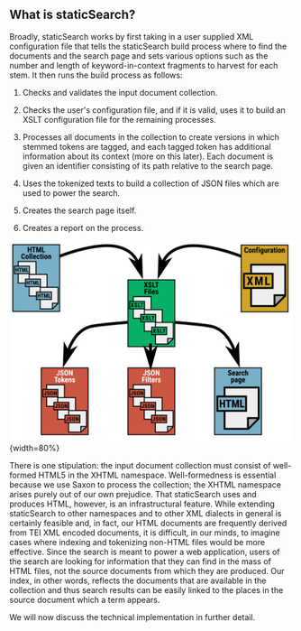 ## What is staticSearch?

Broadly, staticSearch works by first taking in a user supplied XML configuration file that tells the staticSearch build process where to find the documents and the search page and sets various options such as the number and length of keyword-in-context fragments to harvest for each stem. It then runs the build process as follows:

1. Checks and validates the input document collection.

1. Checks the user's configuration file, and if it is valid, uses it to build an XSLT configuration file for the remaining processes.

1. Processes all documents in the collection to create versions in which stemmed tokens are tagged, and each tagged token has additional information about its context (more on this later). Each document is given an identifier consisting of its path relative to the search page.

1. Uses the tokenized texts to build a collection of JSON files which are used to power the search.

1. Creates the search page itself.

1. Creates a report on the process.

   

![The staticSearch build process](images/staticSearch_process_01.svg "The staticSearch build Process"){width=80%}



There is one stipulation: the input document collection must consist of well-formed HTML5 in the XHTML namespace. Well-formedness is essential because we use Saxon to process the collection; the XHTML namespace arises purely out of our own prejudice. That staticSearch uses and produces HTML, however, is an infrastructural feature. While extending staticSearch to other namespaces and to other XML dialects in general is certainly feasible and, in fact, our HTML documents are frequently derived from TEI XML encoded documents, it is difficult, in our minds, to imagine cases where indexing and tokenizing non-HTML files would be more effective. Since the search is meant to power a web application, users of the search are looking for information that they can find in the mass of HTML files, not the source documents from which they are produced. Our index, in other words, reflects the documents that are available in the collection and thus search results can be easily linked to the places in the source document which a term appears.  

We will now discuss the technical implementation in further detail.  

